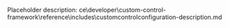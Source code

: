 Placeholder description: ce\developer\custom-control-framework\reference\includes\customcontrolconfiguration-description.md